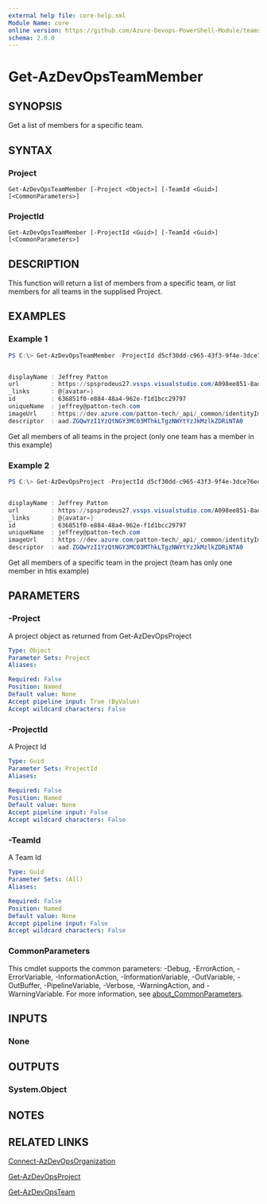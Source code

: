 ```yaml
---
external help file: core-help.xml
Module Name: core
online version: https://github.com/Azure-Devops-PowerShell-Module/teams/blob/master/docs/Get-AzDevOpsTeamMember.md#get-azdevopsteammember
schema: 2.0.0
---
```


# Get-AzDevOpsTeamMember

## SYNOPSIS
Get a list of members for a specific team.

## SYNTAX

### Project
```
Get-AzDevOpsTeamMember [-Project <Object>] [-TeamId <Guid>] [<CommonParameters>]
```

### ProjectId
```
Get-AzDevOpsTeamMember [-ProjectId <Guid>] [-TeamId <Guid>] [<CommonParameters>]
```

## DESCRIPTION
This function will return a list of members from a specific team, or list members
for all teams in the supplised Project.

## EXAMPLES

### Example 1
```powershell
PS C:\> Get-AzDevOpsTeamMember -ProjectId d5cf30dd-c965-43f3-9f4e-3dce76ed226a


displayName : Jeffrey Patton
url         : https://spsprodeus27.vssps.visualstudio.com/A098ee851-8ad4-482f-834b-e68ea8489c4d/_apis/Identities/636851f0-e884-48a4-962e-f1d1bcc29797
_links      : @{avatar=}
id          : 636851f0-e884-48a4-962e-f1d1bcc29797
uniqueName  : jeffrey@patton-tech.com
imageUrl    : https://dev.azure.com/patton-tech/_api/_common/identityImage?id=636851f0-e884-48a4-962e-f1d1bcc29797
descriptor  : aad.ZGQwYzI1YzQtNGY3MC03MThkLTgzNWYtYzJkMzlkZDRiNTA0
```

Get all members of all teams in the project (only one team has a member in this example)

### Example 2
```powershell
PS C:\> Get-AzDevOpsProject -ProjectId d5cf30dd-c965-43f3-9f4e-3dce76ed226a |Get-AzDevOpsTeamMember -TeamId 49cf33f8-4c32-4fa2-aa67-b8b49a873ea6


displayName : Jeffrey Patton
url         : https://spsprodeus27.vssps.visualstudio.com/A098ee851-8ad4-482f-834b-e68ea8489c4d/_apis/Identities/636851f0-e884-48a4-962e-f1d1bcc29797
_links      : @{avatar=}
id          : 636851f0-e884-48a4-962e-f1d1bcc29797
uniqueName  : jeffrey@patton-tech.com
imageUrl    : https://dev.azure.com/patton-tech/_api/_common/identityImage?id=636851f0-e884-48a4-962e-f1d1bcc29797
descriptor  : aad.ZGQwYzI1YzQtNGY3MC03MThkLTgzNWYtYzJkMzlkZDRiNTA0
```

Get all members of a specific team in the project (team has only one member in htis example)

## PARAMETERS

### -Project
A project object as returned from Get-AzDevOpsProject

```yaml
Type: Object
Parameter Sets: Project
Aliases:

Required: False
Position: Named
Default value: None
Accept pipeline input: True (ByValue)
Accept wildcard characters: False
```

### -ProjectId
A Project Id

```yaml
Type: Guid
Parameter Sets: ProjectId
Aliases:

Required: False
Position: Named
Default value: None
Accept pipeline input: False
Accept wildcard characters: False
```

### -TeamId
A Team Id

```yaml
Type: Guid
Parameter Sets: (All)
Aliases:

Required: False
Position: Named
Default value: None
Accept pipeline input: False
Accept wildcard characters: False
```

### CommonParameters
This cmdlet supports the common parameters: -Debug, -ErrorAction, -ErrorVariable, -InformationAction, -InformationVariable, -OutVariable, -OutBuffer, -PipelineVariable, -Verbose, -WarningAction, and -WarningVariable. For more information, see [about_CommonParameters](http://go.microsoft.com/fwlink/?LinkID=113216).

## INPUTS

### None

## OUTPUTS

### System.Object

## NOTES

## RELATED LINKS

[Connect-AzDevOpsOrganization](https://github.com/Azure-Devops-PowerShell-Module/core/blob/master/docs/Connect-AzDevOpsOrganization.md#connect-azdevopsorganization)

[Get-AzDevOpsProject](https://github.com/Azure-Devops-PowerShell-Module/core/blob/master/docs/Get-AzDevOpsProject.md#Get-azdevopsproject)

[Get-AzDevOpsTeam](https://github.com/Azure-Devops-PowerShell-Module/core/blob/master/docs/Get-AzDevOpsTeam.md#get-azdevopsteam)